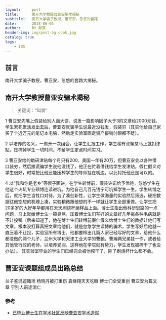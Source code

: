 ```yaml
---
layout:     post
title:      南开大学教授曹亚安骗术揭秘
subtitle:   南开大学骗子教授，曹亚安，忽悠的套路 
date:       2018-06-05
author:     BY 颜赛
header-img: img/post-bg-cook.jpg
catalog: true
tags:
    - iOS
---
```


## 前言

南开大学骗子教授，曹亚安，忽悠的套路大揭秘。




## 南开大学教授曹亚安骗术揭秘

>关键词：“叫兽”


1 曹亚安先嘴上假装给别人画大饼，说发一篇影响因子大于3的文章给2000元钱，学生累死累活发出去后，曹亚安就骗学生说最近没钱发，假装穷（其实他给自己家买了个近万元的笔记本电脑，然后走实验室固定资产报销时眼都不眨）。 

2 以培养的名义，一周开一次组会，让学生汇报工作，学生稍有点懈怠马上就扣津贴，压榨掉学生一切时间，不给学生定点时间实习。 

3 曹亚安给的助研津贴每个月只有200，美国一年有20万，但曹亚安会以各种借口装穷，然后撒谎骗学生说他没钱了，他正在忙着借钱给学生发津贴，假仁假义对学生很好，时常把比他还能压榨学生的导师挂在嘴边，以此衬托他还是可以的。 

4 以“我和你是老乡”等幌子画饼，在学生转博前，假装许诺给予优待，忽悠学生在他这个火坑专业硕博连读进坑。为他自己几百元钱宁可坑掉学生一生。学生转博之后，就把学生当牲口对待，为了凑创新性，让学生做海量的实验然后筛选，硬把数据往他空想的机理上凑，实验稍微跟他想的不一样就让学生全部重做。让学生把20多岁的大好年华都用在天天刷烧杯磨样品上面。博士生指出他科研思路的一点问题，马上就给博士生一顿臭骂，压着博士生们写好的文章好几年挑各种毛病就是不让投稿（后来知道了，他在博士生们转博前假仁假义给博士生们的数据让他们写文章，根本没打算真把文章给他们，就是忽悠学生读博的骗术，学生写好后他就一直压着不让投，实验室所有博士，他都要榨出几篇人家已经写好的文章，给他什么都没做的两个儿子，兰州大学和天津工业大学的曹驰，曹瀚两兄弟挂一作，或者给其他管行政的老师，以培养党羽，这样他在学院就有势力，学生发现被榨干了也没办法）。
其实验室毕业的学生们已经完全被他榨干了，除了刷烧杯什么都不会。


## 曹亚安课题组成员出路总结

兰子鉴混迹赌场 杨晓丹被打重伤 袁继翔天天吃糠 博士们全受重创 曹亚安为篇文章 宁别人前途消亡


### 参考

- [已毕业博士生在学术社区反映曹亚安学术造假](https://www.researchgate.net/post/The_biggest_academic_scandle_ever_in_history)

 

